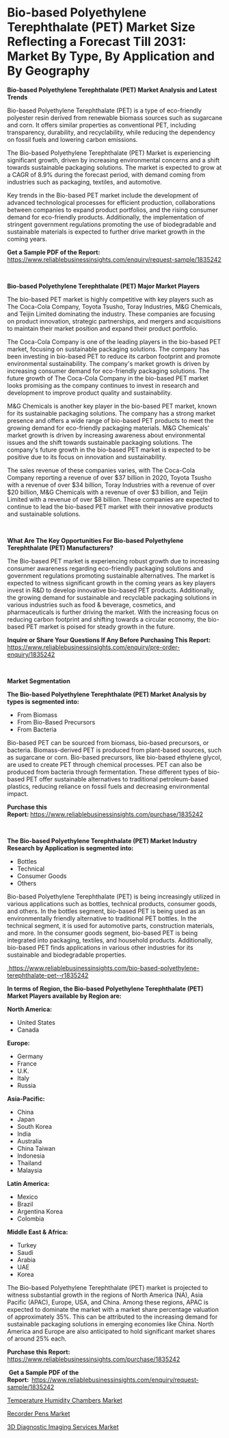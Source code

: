 <p><h1>Bio-based Polyethylene Terephthalate (PET) Market Size Reflecting a Forecast Till 2031: Market By Type, By Application and By Geography</h1></p><p><strong>Bio-based Polyethylene Terephthalate (PET) Market Analysis and Latest Trends</strong></p>
<p><p>Bio-based Polyethylene Terephthalate (PET) is a type of eco-friendly polyester resin derived from renewable biomass sources such as sugarcane and corn. It offers similar properties as conventional PET, including transparency, durability, and recyclability, while reducing the dependency on fossil fuels and lowering carbon emissions.</p><p>The Bio-based Polyethylene Terephthalate (PET) Market is experiencing significant growth, driven by increasing environmental concerns and a shift towards sustainable packaging solutions. The market is expected to grow at a CAGR of 8.9% during the forecast period, with demand coming from industries such as packaging, textiles, and automotive. </p><p>Key trends in the Bio-based PET market include the development of advanced technological processes for efficient production, collaborations between companies to expand product portfolios, and the rising consumer demand for eco-friendly products. Additionally, the implementation of stringent government regulations promoting the use of biodegradable and sustainable materials is expected to further drive market growth in the coming years.</p></p>
<p><strong>Get a Sample PDF of the Report:&nbsp;</strong> <a href="https://www.reliablebusinessinsights.com/enquiry/request-sample/1835242">https://www.reliablebusinessinsights.com/enquiry/request-sample/1835242</a></p>
<p>&nbsp;</p>
<p><strong>Bio-based Polyethylene Terephthalate (PET) Major Market Players</strong></p>
<p><p>The bio-based PET market is highly competitive with key players such as The Coca-Cola Company, Toyota Tsusho, Toray Industries, M&G Chemicals, and Teijin Limited dominating the industry. These companies are focusing on product innovation, strategic partnerships, and mergers and acquisitions to maintain their market position and expand their product portfolio.</p><p>The Coca-Cola Company is one of the leading players in the bio-based PET market, focusing on sustainable packaging solutions. The company has been investing in bio-based PET to reduce its carbon footprint and promote environmental sustainability. The company's market growth is driven by increasing consumer demand for eco-friendly packaging solutions. The future growth of The Coca-Cola Company in the bio-based PET market looks promising as the company continues to invest in research and development to improve product quality and sustainability.</p><p>M&G Chemicals is another key player in the bio-based PET market, known for its sustainable packaging solutions. The company has a strong market presence and offers a wide range of bio-based PET products to meet the growing demand for eco-friendly packaging materials. M&G Chemicals' market growth is driven by increasing awareness about environmental issues and the shift towards sustainable packaging solutions. The company's future growth in the bio-based PET market is expected to be positive due to its focus on innovation and sustainability.</p><p>The sales revenue of these companies varies, with The Coca-Cola Company reporting a revenue of over $37 billion in 2020, Toyota Tsusho with a revenue of over $34 billion, Toray Industries with a revenue of over $20 billion, M&G Chemicals with a revenue of over $3 billion, and Teijin Limited with a revenue of over $8 billion. These companies are expected to continue to lead the bio-based PET market with their innovative products and sustainable solutions.</p></p>
<p>&nbsp;</p>
<p><strong>What Are The Key Opportunities For Bio-based Polyethylene Terephthalate (PET) Manufacturers?</strong></p>
<p><p>The Bio-based PET market is experiencing robust growth due to increasing consumer awareness regarding eco-friendly packaging solutions and government regulations promoting sustainable alternatives. The market is expected to witness significant growth in the coming years as key players invest in R&D to develop innovative bio-based PET products. Additionally, the growing demand for sustainable and recyclable packaging solutions in various industries such as food & beverage, cosmetics, and pharmaceuticals is further driving the market. With the increasing focus on reducing carbon footprint and shifting towards a circular economy, the bio-based PET market is poised for steady growth in the future.</p></p>
<p><strong>Inquire or Share Your Questions If Any Before Purchasing This Report:</strong> <a href="https://www.reliablebusinessinsights.com/enquiry/pre-order-enquiry/1835242">https://www.reliablebusinessinsights.com/enquiry/pre-order-enquiry/1835242</a></p>
<p>&nbsp;</p>
<p><strong>Market Segmentation</strong></p>
<p><strong>The Bio-based Polyethylene Terephthalate (PET) Market Analysis by types is segmented into:</strong></p>
<p><ul><li>From Biomass</li><li>From Bio-Based Precursors</li><li>From Bacteria</li></ul></p>
<p><p>Bio-based PET can be sourced from biomass, bio-based precursors, or bacteria. Biomass-derived PET is produced from plant-based sources, such as sugarcane or corn. Bio-based precursors, like bio-based ethylene glycol, are used to create PET through chemical processes. PET can also be produced from bacteria through fermentation. These different types of bio-based PET offer sustainable alternatives to traditional petroleum-based plastics, reducing reliance on fossil fuels and decreasing environmental impact.</p></p>
<p><strong>Purchase this Report:&nbsp;</strong><a href="https://www.reliablebusinessinsights.com/purchase/1835242">https://www.reliablebusinessinsights.com/purchase/1835242</a></p>
<p>&nbsp;</p>
<p><strong>The Bio-based Polyethylene Terephthalate (PET) Market Industry Research by Application is segmented into:</strong></p>
<p><ul><li>Bottles</li><li>Technical</li><li>Consumer Goods</li><li>Others</li></ul></p>
<p><p>Bio-based Polyethylene Terephthalate (PET) is being increasingly utilized in various applications such as bottles, technical products, consumer goods, and others. In the bottles segment, bio-based PET is being used as an environmentally friendly alternative to traditional PET bottles. In the technical segment, it is used for automotive parts, construction materials, and more. In the consumer goods segment, bio-based PET is being integrated into packaging, textiles, and household products. Additionally, bio-based PET finds applications in various other industries for its sustainable and biodegradable properties.</p></p>
<p><a href="https://www.reliablebusinessinsights.com/bio-based-polyethylene-terephthalate-pet--r1835242">&nbsp;https://www.reliablebusinessinsights.com/bio-based-polyethylene-terephthalate-pet--r1835242</a></p>
<p><strong>In terms of Region, the Bio-based Polyethylene Terephthalate (PET) Market Players available by Region are:</strong></p>
<p>
    <p> <strong> North America: </strong>
        <ul>
            <li>United States</li>
            <li>Canada</li>
        </ul>
        </p> 
    <p> <strong> Europe: </strong>
        <ul>
            <li>Germany</li>
            <li>France</li>
            <li>U.K.</li>
            <li>Italy</li>
            <li>Russia</li>
        </ul>
        </p> 
    <p> <strong> Asia-Pacific: </strong>
        <ul>
            <li>China</li>
            <li>Japan</li>
            <li>South Korea</li>
            <li>India</li>
            <li>Australia</li>
            <li>China Taiwan</li>
            <li>Indonesia</li>
            <li>Thailand</li>
            <li>Malaysia</li>
        </ul>
        </p> 
    <p> <strong> Latin America: </strong>
        <ul>
            <li>Mexico</li>
            <li>Brazil</li>
            <li>Argentina Korea</li>
            <li>Colombia</li>
        </ul>
        </p> 
    <p> <strong> Middle East & Africa: </strong>
        <ul>
            <li>Turkey</li>
            <li>Saudi</li>
            <li>Arabia</li>
            <li>UAE</li>
            <li>Korea</li>
        </ul>
    </p>
    </p>
<p><p>The Bio-based Polyethylene Terephthalate (PET) market is projected to witness substantial growth in the regions of North America (NA), Asia Pacific (APAC), Europe, USA, and China. Among these regions, APAC is expected to dominate the market with a market share percentage valuation of approximately 35%. This can be attributed to the increasing demand for sustainable packaging solutions in emerging economies like China. North America and Europe are also anticipated to hold significant market shares of around 25% each.</p></p>
<p><strong>Purchase this Report: </strong><a href="https://www.reliablebusinessinsights.com/purchase/1835242">https://www.reliablebusinessinsights.com/purchase/1835242</a></p>
<p>&nbsp;<strong>Get a Sample PDF of the Report:&nbsp;&nbsp;</strong><a href="https://www.reliablebusinessinsights.com/enquiry/request-sample/1835242">https://www.reliablebusinessinsights.com/enquiry/request-sample/1835242</a></p>
<p><strong></strong></p>
<p><p><a href="https://github.com/julyju69/Market-Research-Report-List-4/blob/main/temperature-humidity-chambers-market.md">Temperature Humidity Chambers Market</a></p><p><a href="https://github.com/nathandecarvalho/Market-Research-Report-List-4/blob/main/recorder-pens-market.md">Recorder Pens Market</a></p><p><a href="https://issuu.com/reportprime-2/docs/3d-diagnostic-imaging-services-market-size-2030.pp">3D Diagnostic Imaging Services Market</a></p></p>